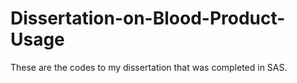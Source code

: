 # Dissertation-on-Blood-Product-Usage
These are the codes to my dissertation that was completed in SAS.
